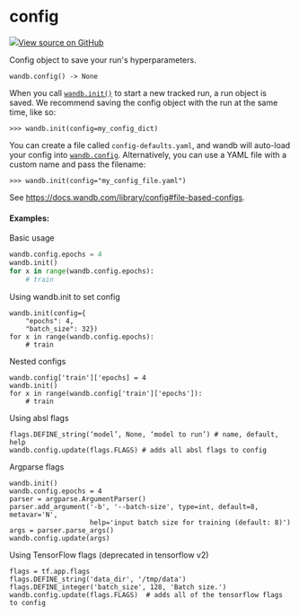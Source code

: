# config

<!-- Insert buttons and diff -->


[![](https://www.tensorflow.org/images/GitHub-Mark-32px.png)View source on GitHub](https://www.github.com/wandb/client/tree/master/wandb/sdk/wandb_config.py#L24-L256)




Config object to save your run's hyperparameters.

<pre class="devsite-click-to-copy prettyprint lang-py tfo-signature-link">
<code>wandb.config() -> None
</code></pre>



<!-- Placeholder for "Used in" -->

When you call <a href="../wandb/init.md"><code>wandb.init()</code></a> to start a new tracked run, a run object is saved. We recommend
saving the config object with the run at the same time, like so:
```
>>> wandb.init(config=my_config_dict)
```

You can create a file called `config-defaults.yaml`, and wandb will auto-load
your config into <a href="../wandb/config.md"><code>wandb.config</code></a>. Alternatively, you can use a YAML file with a
custom name and pass the filename:
```
>>> wandb.init(config="my_config_file.yaml")
```

See https://docs.wandb.com/library/config#file-based-configs.

#### Examples:

Basic usage
```python
wandb.config.epochs = 4
wandb.init()
for x in range(wandb.config.epochs):
    # train
```
Using wandb.init to set config
```
wandb.init(config={
    "epochs": 4,
    "batch_size": 32})
for x in range(wandb.config.epochs):
    # train
```
Nested configs
```
wandb.config['train']['epochs] = 4
wandb.init()
for x in range(wandb.config['train']['epochs']):
    # train
```
Using absl flags
```
flags.DEFINE_string(‘model’, None, ‘model to run’) # name, default, help
wandb.config.update(flags.FLAGS) # adds all absl flags to config
```
Argparse flags
```
wandb.init()
wandb.config.epochs = 4
parser = argparse.ArgumentParser()
parser.add_argument('-b', '--batch-size', type=int, default=8, metavar='N',
                    help='input batch size for training (default: 8)')
args = parser.parse_args()
wandb.config.update(args)
```
Using TensorFlow flags (deprecated in tensorflow v2)
```
flags = tf.app.flags
flags.DEFINE_string('data_dir', '/tmp/data')
flags.DEFINE_integer('batch_size', 128, 'Batch size.')
wandb.config.update(flags.FLAGS)  # adds all of the tensorflow flags to config
```

